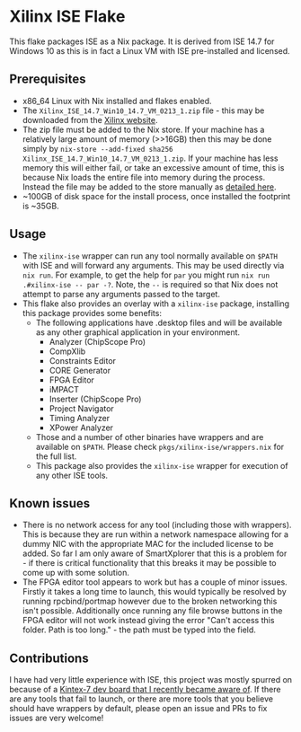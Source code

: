 # Xilinx ISE Flake
This flake packages ISE as a Nix package. It is derived from ISE 14.7 for Windows 10 as this is in fact a Linux VM with ISE pre-installed and licensed.

## Prerequisites
- x86_64 Linux with Nix installed and flakes enabled.
- The `Xilinx_ISE_14.7_Win10_14.7_VM_0213_1.zip` file - this may be downloaded from the [Xilinx website](https://www.xilinx.com/member/forms/download/xef.html?filename=Xilinx_ISE_14.7_Win10_14.7_VM_0213_1.zip).
- The zip file must be added to the Nix store. If your machine has a relatively large amount of memory (>>16GB) then this may be done simply by `nix-store --add-fixed sha256 Xilinx_ISE_14.7_Win10_14.7_VM_0213_1.zip`. If your machine has less memory this will either fail, or take an excessive amount of time, this is because Nix loads the entire file into memory during the process. Instead the file may be added to the store manually as [detailed here](https://nixos.wiki/wiki/Cheatsheet#Adding_files_to_the_store).
- ~100GB of disk space for the install process, once installed the footprint is ~35GB.

## Usage
- The `xilinx-ise` wrapper can run any tool normally available on `$PATH` with ISE and will forward any arguments. This may be used directly via `nix run`. For example, to get the help for `par` you might run `nix run .#xilinx-ise -- par -?`. Note, the `--` is required so that Nix does not attempt to parse any arguments passed to the target.
- This flake also provides an overlay with a `xilinx-ise` package, installing this package provides some benefits:
  - The following applications have .desktop files and will be available as any other graphical application in your environment.
    - Analyzer (ChipScope Pro)
    - CompXlib
    - Constraints Editor
    - CORE Generator
    - FPGA Editor
    - iMPACT
    - Inserter (ChipScope Pro)
    - Project Navigator
    - Timing Analyzer
    - XPower Analyzer
  - Those and a number of other binaries have wrappers and are available on `$PATH`. Please check `pkgs/xilinx-ise/wrappers.nix` for the full list.
  - This package also provides the `xilinx-ise` wrapper for execution of any other ISE tools.

## Known issues
- There is no network access for any tool (including those with wrappers). This is because they are run within a network namespace allowing for a dummy NIC with the appropriate MAC for the included license to be added. So far I am only aware of SmartXplorer that this is a problem for - if there is critical functionality that this breaks it may be possible to come up with some solution.
- The FPGA editor tool appears to work but has a couple of minor issues. Firstly it takes a long time to launch, this would typically be resolved by running rpcbind/portmap however due to the broken networking this isn't possible. Additionally once running any file browse buttons in the FPGA editor will not work instead giving the error "Can't access this folder. Path is too long." - the path must be typed into the field.

## Contributions
I have had very little experience with ISE, this project was mostly spurred on because of a [Kintex-7 dev board that I recently became aware of](https://twitter.com/lucasteske/status/1473713374953357320). If there are any tools that fail to launch, or there are more tools that you believe should have wrappers by default, please open an issue and PRs to fix issues are very welcome!
